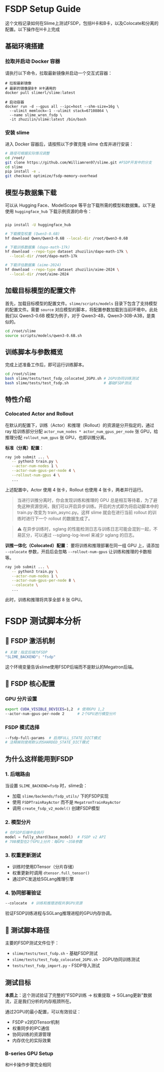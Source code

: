 # FSDP Setup Guide

这个文档记录如何在Slime上测试FSDP，包括H卡和B卡，以及Colocate和分离的配置。以下操作在H卡上完成


## 基础环境搭建

### 拉取并启动 Docker 容器

请执行以下命令，拉取最新镜像并启动一个交互式容器：

```shell
# 拉取最新镜像
# 最新的镜像是B卡 H卡通用的
docker pull slimerl/slime:latest

# 启动容器
docker run -d --gpus all --ipc=host --shm-size=16g \
  --ulimit memlock=-1 --ulimit stack=67108864 \
  --name slime_wren_fsdp \
  -it zhuzilin/slime:latest /bin/bash
```

### 安装 slime

进入 Docker 容器后，请按照以下步骤克隆 slime 仓库并进行安装：

```bash
# 路径可根据实际情况调整
cd /root/
git clone https://github.com/Williamren97/slime.git #FSDP开发中的分支
cd slime
pip install -e .
git checkout optimize/fsdp-memory-overhead 
```

## 模型与数据集下载

可以从 Hugging Face、ModelScope 等平台下载所需的模型和数据集。以下是使用 `huggingface_hub` 下载示例资源的命令：

```bash

pip install -U huggingface_hub

# 下载模型权重 (Qwen3-0.6B)
hf download Qwen/Qwen3-0.6B --local-dir /root/Qwen3-0.6B

# 下载训练数据集 (dapo-math-17k)
hf download --repo-type dataset zhuzilin/dapo-math-17k \
  --local-dir /root/dapo-math-17k

# 下载评估数据集 (aime-2024)
hf download --repo-type dataset zhuzilin/aime-2024 \
  --local-dir /root/aime-2024
```

## 加载目标模型的配置文件



首先，加载目标模型的配置文件。`slime/scripts/models` 目录下包含了支持模型的配置文件。需要 `source` 对应模型的脚本，将配置参数加载到当前环境中。此处我们以 Qwen3-0.6B 模型为例子，对于 Qwen3-4B，Qwen3-30B-A3B，是类似的。

```bash
cd /root/slime
source scripts/models/qwen3-0.6B.sh 
```

## 训练脚本与参数概览

完成上述准备工作后，即可运行训练脚本。

```bash
cd /root/slime
bash slime/tests/test_fsdp_colocated_2GPU.sh # 2GPU协同训练测试
bash slime/tests/test_fsdp.sh                # 基础FSDP测试
```



## 特性介绍

### Colocated Actor and Rollout

在默认的配置下，训练（Actor）和推理（Rollout）的资源是分开指定的，通过 ray 给训练部分分配 `actor_num_nodes * actor_num_gpus_per_node` 张 GPU，给推理分配 `rollout_num_gpus` 张 GPU，也即训推分离。

**标准（分离）配置**：
```bash
ray job submit ... \
   -- python3 train.py \
   --actor-num-nodes 1 \
   --actor-num-gpus-per-node 4 \
   --rollout-num-gpus 4 \
   ...
```
上述配置中，Actor 使用 4 张卡，Rollout 也使用 4 张卡，两者并行运行。


> 当进行训推分离时，你会发现训练和推理的 GPU 总是相互等待着，为了避免这种资源空闲，我们可以开启异步训练。开启的方式即为将启动脚本中的 train.py 改变为 train_async.py。这样 slime 就会在进行当前 rollout 的训练时进行下一个 rollout 的数据生成了。

> ⚠️ 在异步训练时，sglang 的性能检测日志与训练日志可能会混到一起，不易区分，可以通过 --sglang-log-level 来减少 sglang 的日志。



**训推一体化（Colocated）配置**：
要将训练和推理部署在同一组 GPU 上，请添加 `--colocate` 参数，开启后会忽略 `--rollout-num-gpus` 让训练和推理的卡数相等。


```bash
ray job submit ... \
   -- python3 train.py \
   --actor-num-nodes 1 \
   --actor-num-gpus-per-node 8 \
   --colocate \
   ...
```
此时，训练和推理将共享全部 8 张 GPU。

# FSDP 测试脚本分析

## 🎯 **FSDP 激活机制**

```bash
# 关键：指定后端为FSDP
"SLIME_BACKEND": "fsdp"
```

这个环境变量告诉slime使用FSDP后端而不是默认的Megatron后端。

## 🔧 **FSDP 核心配置**

### **GPU 分片设置**
```bash
export CUDA_VISIBLE_DEVICES=1,2  # 使用GPU 1,2
--actor-num-gpus-per-node 2      # 2个GPU进行模型分片
```

### **FSDP 模式选择**
```bash
--fsdp-full-params  # 启用FULL_STATE_DICT模式
# 注释掉则使用默认的SHARDED_STATE_DICT模式
```

##  **为什么这样能用到FSDP**

### **1. 后端路由**
当设置 `SLIME_BACKEND=fsdp` 时，slime会：
- 加载 `slime/backends/fsdp_utils/` 下的FSDP实现
- 使用 `FSDPTrainRayActor` 而不是 `MegatronTrainRayActor`
- 调用 `create_fsdp_v2_model()` 创建FSDP模型

### **2. 模型分片**
```python
# 在FSDP后端中会执行
model = fully_shard(base_model)  # FSDP v2 API
# 70B模型在2个GPU上分片：每GPU ~35B参数
```

### **3. 权重更新测试**
- 训练时使用DTensor（分片存储）
- 权重更新时调用 `dtensor.full_tensor()` 
- 通过IPC发送给SGLang推理引擎

### **4. 协同部署验证**
```bash
--colocate  # 训练和推理进程共享GPU资源
```
验证FSDP训练进程与SGLang推理进程的GPU内存协调。

## 📝 **测试脚本路径**

主要的FSDP测试文件位于：
- `slime/tests/test_fsdp.sh` - 基础FSDP测试
- `slime/tests/test_fsdp_colocated_2GPU.sh` - 2GPU协同训练测试
- `tests/test_fsdp_import.py` - FSDP导入测试

##  **测试目标**

**本质上**：这个测试验证了完整的"FSDP训练 → 权重提取 → SGLang更新"数据流，正是我们分析的内存瓶颈所在。

通过2GPU的最小配置，可以有效验证：
- FSDP v2的DTensor机制
- 权重同步的IPC通信
- 协同训练的资源管理
- 内存优化的实际效果


### B-series GPU Setup

和H卡操作步骤完全相同
